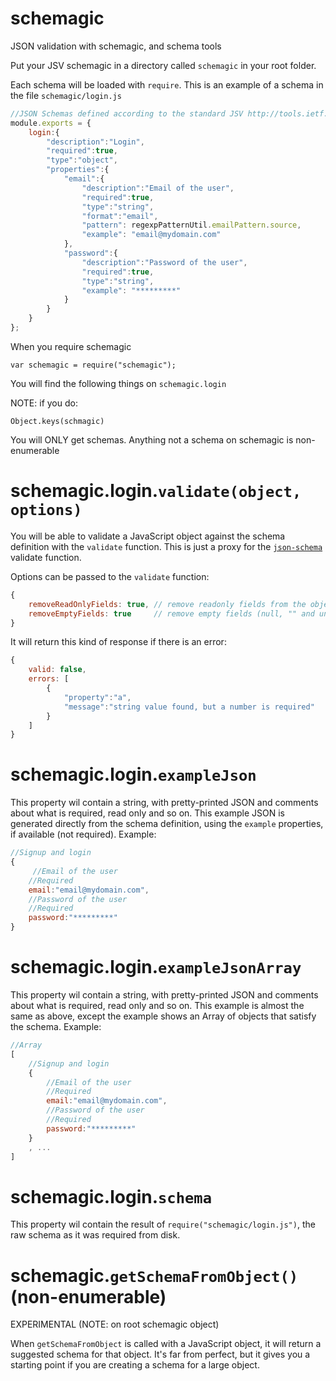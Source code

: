 schemagic
=========

JSON validation with schemagic, and schema tools

Put your JSV schemagic in a directory called `schemagic` in your root folder.

Each schema will be loaded with `require`. This is an example of a schema in the file `schemagic/login.js`

```js
//JSON Schemas defined according to the standard JSV http://tools.ietf.org/html/draft-zyp-json-schema-03
module.exports = {
	login:{
		"description":"Login",
		"required":true,
		"type":"object",
		"properties":{
			"email":{
				"description":"Email of the user",
				"required":true,
				"type":"string",
				"format":"email",
				"pattern": regexpPatternUtil.emailPattern.source,
				"example": "email@mydomain.com"
			},
			"password":{
				"description":"Password of the user",
				"required":true,
				"type":"string",
				"example": "*********"
			}
		}
	}
};
```

When you require schemagic
```
var schemagic = require("schemagic");
```

You will find the following things on `schemagic.login`

NOTE: if you do:
```
Object.keys(schmagic)
```
You will ONLY get schemas. Anything not a schema on schemagic is non-enumerable

schemagic.login.`validate(object, options)`
================================

You will be able to validate a JavaScript object against the schema definition with the `validate` function. 
This is just a proxy for the [`json-schema`](https://github.com/kriszyp/json-schema) validate function.

Options can be passed to the `validate` function:
```js
{
	removeReadOnlyFields: true, // remove readonly fields from the object, default: true
	removeEmptyFields: true     // remove empty fields (null, "" and undefined) from the object, default: true
}
```

It will return this kind of response if there is an error:
```js
{
	valid: false,
	errors: [
		{
    		"property":"a",
    		"message":"string value found, but a number is required"
    	}
	]
}
```

schemagic.login.`exampleJson`
===========================
This property wil contain a string, with pretty-printed JSON and comments about what is required, read only and so on.
This example JSON is generated directly from the schema definition, using the `example` properties, if available (not required).
Example:

```js
//Signup and login
{
     //Email of the user
    //Required
    email:"email@mydomain.com",
    //Password of the user
    //Required
    password:"*********"
}
```

schemagic.login.`exampleJsonArray`
================================
This property wil contain a string, with pretty-printed JSON and comments about what is required, read only and so on.
This example is almost the same as above, except the example shows an Array of objects that satisfy the schema.
Example:

```js
//Array
[
    //Signup and login
    {
        //Email of the user
        //Required
        email:"email@mydomain.com",
        //Password of the user
        //Required
        password:"*********"
    }
    , ...
]
```

schemagic.login.`schema`
======================
This property wil contain the result of `require("schemagic/login.js")`, the raw schema as it was required from disk.


schemagic.`getSchemaFromObject()` (non-enumerable)
=====================================
EXPERIMENTAL (NOTE: on root schemagic object)

When `getSchemaFromObject` is called with a JavaScript object, it will return a suggested schema for that object.
It's far from perfect, but it gives you a starting point if you are creating a schema for a large object.
